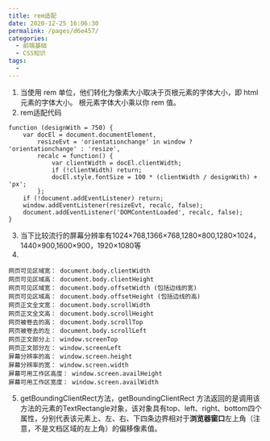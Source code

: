 ```yaml
---
title: rem适配
date: 2020-12-25 16:06:30
permalink: /pages/d6e457/
categories:
  - 前端基础
  - CSS知识
tags:
  - 
---
```

1. 当使用 rem 单位，他们转化为像素大小取决于页根元素的字体大小，即 html 元素的字体大小。 根元素字体大小乘以你 rem 值。
2. rem适配代码

```
function (designWith = 750) {
    var docEl = document.documentElement,
        resizeEvt = 'orientationchange' in window ? 'orientationchange' : 'resize',
        recalc = function() {
            var clientWidth = docEl.clientWidth;
            if (!clientWidth) return;
            docEl.style.fontSize = 100 * (clientWidth / designWith) + 'px';
        };
    if (!document.addEventListener) return;
    window.addEventListener(resizeEvt, recalc, false);
    document.addEventListener('DOMContentLoaded', recalc, false);
}

```
3. 当下比较流行的屏幕分辨率有1024×768,1366×768,1280×800,1280×1024，1440×900,1600×900，1920×1080等
4. 
```
网页可见区域宽： document.body.clientWidth
网页可见区域高： document.body.clientHeight
网页可见区域宽： document.body.offsetWidth (包括边线的宽)
网页可见区域高： document.body.offsetHeight (包括边线的高)
网页正文全文宽： document.body.scrollWidth
网页正文全文高： document.body.scrollHeight
网页被卷去的高： document.body.scrollTop
网页被卷去的左： document.body.scrollLeft
网页正文部分上： window.screenTop
网页正文部分左： window.screenLeft
屏幕分辨率的高： window.screen.height
屏幕分辨率的宽： window.screen.width
屏幕可用工作区高度： window.screen.availHeight
屏幕可用工作区宽度： window.screen.availWidth
```
5. getBoundingClientRect方法，getBoundingClientRect 方法返回的是调用该方法的元素的TextRectangle对象，该对象具有top、left、right、bottom四个属性，分别代表该元素上、左、右、下四条边界相对于**浏览器窗口**左上角（注意，不是文档区域的左上角）的偏移像素值。
